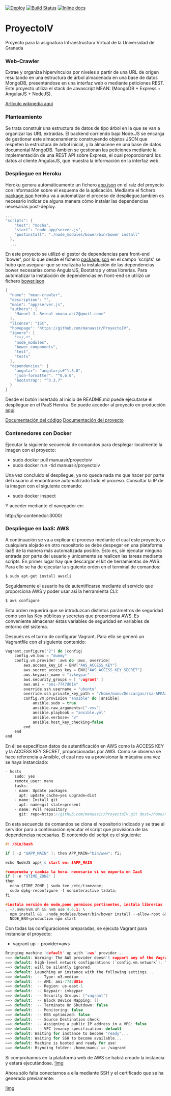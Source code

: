 [![Deploy](https://www.herokucdn.com/deploy/button.svg)](https://heroku.com/deploy?template=https://github.com/manuasir/ProyectoIV)
[![Build Status](https://travis-ci.org/manuasir/ProyectoIV.svg?branch=master)](https://travis-ci.org/manuasir/ProyectoIV)
[![Inline docs](http://inch-ci.org/github/manuasir/ProyectoIV.svg?branch=master)](http://inch-ci.org/github/manuasir/ProyectoIV)

# ProyectoIV
Proyecto para la asignatura Infraestructura Virtual de la Universidad de Granada 

### Web-Crawler

Extrae y organiza hipervínculos por niveles a partir de una URL de origen resultando en una estructura de árbol almacenada en una base de datos MongoDB, presentándose en una interfaz web o mediante peticiones REST. Este proyecto utiliza el stack de Javascript MEAN: (MongoDB + Express + AngularJS + NodeJS).

[Artículo wikipedia aquí](https://en.wikipedia.org/wiki/Web_crawler)

### Planteamiento

Se trata construir una estructura de datos de tipo árbol en la que se van a organizar las URL extraídas.
El backend corriendo bajo Node.JS se encarga de gestionar este almacenamiento construyendo objetos JSON que respeten la estructura de árbol inicial, y la almacene en una base de datos documental MongoDB.
También se gestionan las peticiones mediante la implementación de una REST API sobre Express, el cual proporcionará los datos al cliente AngularJS, que muestra la información en la interfaz web.

### Despliegue en Heroku

Heroku genera automáticamente un fichero [app.json](https://github.com/manuasir/ProyectoIV/blob/master/app.json) en el raíz del proyecto con información sobre el esquema de la aplicación. 
Mediante el fichero [package.json](https://github.com/manuasir/ProyectoIV/blob/master/package.json) heroku va a automatizar el proceso de despliegue,también es necesario indicar de alguna manera cómo instalar las dependencias necesarias post-deploy.
```c
...
"scripts": {
    "test": "mocha",
    "start": "node app/server.js",
    "postinstall": "./node_modules/bower/bin/bower install"
  },
  ...
```
En este proyecto se utilizó el gestor de dependencias para front-end 'bower', por lo que desde el fichero [package.json](https://github.com/manuasir/ProyectoIV/blob/master/package.json) en el campo 'scripts' se hubo que asegurar que se realizaba la instalación de las dependencias bower necesarias como AngularJS, Bootstrap y otras librerías.
Para automatizar la instalación de dependencias en front-end se utilizó un fichero [bower.json](https://github.com/manuasir/ProyectoIV/blob/master/bower.json)
```c
{
  "name": "mean-crawler",
  "description": "",
  "main": "app/server.js",
  "authors": [
    "Manuel J. Bernal <manu.asi2@gmail.com>"
  ],
  "license": "ISC",
  "homepage": "https://github.com/manuasir/ProyectoIV",
  "ignore": [
    "**/.*",
    "node_modules",
    "bower_components",
    "test",
    "tests"
  ],
  "dependencies": {
    "angular": "angularjs#^1.5.8",
    "json-formatter": "^0.6.0",
    "bootstrap": "^3.3.7"
  }
}
```
Desde el botón insertado al inicio de README.md puede ejecutarse el despliegue en el PaaS Heroku.
Se puede acceder al proyecto en producción [aquí](https://ivwebcrawler.herokuapp.com/).

[Documentación del código](https://ivwebcrawler.herokuapp.com/docs/Gruntfile.html)
[Documentación del proyecto](https://github.com/manuasir/ProyectoIV/tree/docs/README.md)

### Contenedores con Docker

Ejecutar la siguiente secuencia de comandos para desplegar localmente la imagen con el proyecto:

- sudo docker pull manuasir/proyectoiv
- sudo docker run -tid manuasir/proyectoiv 

Una vez concluido el despliegue, ya no queda nada ms que hacer por parte del usuario al encontrarse automatizado todo el proceso. Consultar la IP de la imagen con el siguiente comando:

- sudo docker inspect <id-container>

Y acceder mediante el navegador en:

http://ip-contenedor:3000/


### Despliegue en IaaS: AWS

A continuación se va a explicar el proceso mediante el cual este proyecto, o cualquiera alojado en otro repositorio se debe despegar en una plataforma IaaS de la manera más automatizada posible. Ésto es, sin ejecutar ninguna entrada por parte del usuario y únicamente se realicen las tareas mediante scripts.
En primer lugar hay que descargar el kit de herramientas de AWS. Para ello se ha de ejecutar la siguiente orden en el terminal de comandos:

```c
$ sudo apt-get install awscli
```

Seguidamente el usuario ha de autentificarse mediante el servicio que proporciona AWS y poder usar asi la herramienta CLI:

```c
$ aws configure
```

Esta orden requerirá que se introduzcan distintos parámetros de seguridad como son las Key públicas y secretas que proporciona AWS.
Es conveniente almacenar éstas variables de seguridad en variables de entorno del sistema.

Después es el turno de configurar Vagrant. Para ello se generó un Vagrantfile con el siguiente contenido:

```c
Vagrant.configure("2") do |config|
	config.vm.box = "dummy"
	config.vm.provider :aws do |aws, override|
		aws.access_key_id = ENV["AWS_ACCESS_KEY"]
		aws.secret_access_key = ENV["AWS_ACCESS_KEY_SECRET"]
		aws.keypair_name = "ivkeypar"
		aws.security_groups = [ 'vagrant' ]
		aws.ami = "ami-7747d01e"
		override.ssh.username = "ubuntu"
		override.ssh.private_key_path = "/home/manu/Descargas/rsa-APKAJVKAQI6IIO6BCRBQ.pem"
		config.vm.provision "ansible" do |ansible|
			ansible.sudo = true
			ansible.raw_arguments=["-vvv"]
			ansible.playbook = "ansible.yml"
			ansible.verbose= "v"
			ansible.host_key_checking=false
		end
	end
end
```

En él se especifican datos de autentificación en AWS como la ACCESS KEY y la ACCESS KEY SECRET, proporcionadas por AWS.
Como se observa se hace referencia a Ansible, el cual nos va a provisionar la máquina una vez se haya instanciado:

```c
- hosts
	sudo: yes
	remote_user: manu
	tasks:
	- name: Update packages
	  apt: update_cache=yes upgrade=dist
	- name: Install git
	  apt: name=git state=present
	- name: Pull repository
	  git: repo=https://github.com/manuasir/ProyectoIV.git dest=/home/manu/ProyectoIV clone=yes force=yes
```

En esta secuencia de comandos se clona el repositorio indicado y se trae al servidor para a continuación ejecutar el script que provisiona de las dependencias necesarias. El contenido del script es el siguiente:

```c
#! /bin/bash

if [ -z "$APP_MAIN" ]; then APP_MAIN="bin/www"; fi;

echo NodeJS app\'s start en: $APP_MAIN

#comprueba y cambia la hora. necesario si se exporta en IaaS
if [ -n "$TIME_ZONE" ]
then
  echo $TIME_ZONE | sudo tee /etc/timezone;
  sudo dpkg-reconfigure -f noninteractive tzdata;
fi

#instala versión de node,pone permisos pertinentes, instala librerías
. ~/.nvm/nvm.sh && nvm use 4.6.1; \
  npm install && ./node_modules/bower/bin/bower install --allow-root && grunt && gulp compress; \
  NODE_ENV=production npm start
```

Con todas las configuraciones preparadas, se ejecuta Vagrant para instanciar el proyecto:

- vagrant up --provider=aws

```c
Bringing machine 'default' up with 'aws' provider...
==> default: Warning! The AWS provider doesn't support any of the Vagrant
==> default: high-level network configurations (`config.vm.network`). They
==> default: will be silently ignored.
==> default: Launching an instance with the following settings...
==> default:  -- Type: m3.medium
==> default:  -- AMI: ami-7747d01e
==> default:  -- Region: us-east-1
==> default:  -- Keypair: ivkeypar
==> default:  -- Security Groups: ["vagrant"]
==> default:  -- Block Device Mapping: []
==> default:  -- Terminate On Shutdown: false
==> default:  -- Monitoring: false
==> default:  -- EBS optimized: false
==> default:  -- Source Destination check: 
==> default:  -- Assigning a public IP address in a VPC: false
==> default:  -- VPC tenancy specification: default
==> default: Waiting for instance to become "ready"...
==> default: Waiting for SSH to become available...
==> default: Machine is booted and ready for use!
==> default: Rsyncing folder: /home/manu/ => /vagrant
```

Si comprobamos en la plataforma web de AWS se habrá creado la instancia y estará ejecutándose.
[!img](http://i1339.photobucket.com/albums/o717/manuasir/c9_zpscni59rfl.png)

Ahora sólo falta conectarnos a ella mediante SSH y el certificado que se ha generado previamente:

[!img](http://i1339.photobucket.com/albums/o717/manuasir/c8_zpsgivu2ggg.png)




